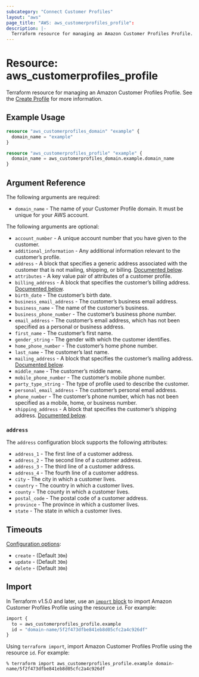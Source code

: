 ```yaml
---
subcategory: "Connect Customer Profiles"
layout: "aws"
page_title: "AWS: aws_customerprofiles_profile":
description: |-
  Terraform resource for managing an Amazon Customer Profiles Profile.
---
```


# Resource: aws_customerprofiles_profile

Terraform resource for managing an Amazon Customer Profiles Profile.
See the [Create Profile](https://docs.aws.amazon.com/customerprofiles/latest/APIReference/API_CreateProfile.html) for more information.

## Example Usage

```terraform
resource "aws_customerprofiles_domain" "example" {
  domain_name = "example"
}

resource "aws_customerprofiles_profile" "example" {
  domain_name = aws_customerprofiles_domain.example.domain_name
}
```

## Argument Reference

The following arguments are required:

* `domain_name` - The name of your Customer Profile domain. It must be unique for your AWS account.

The following arguments are optional:

* `account_number` - A unique account number that you have given to the customer.
* `additional_information` - Any additional information relevant to the customer’s profile.
* `address` - A block that specifies a generic address associated with the customer that is not mailing, shipping, or billing. [Documented below](#address).
* `attributes` - A key value pair of attributes of a customer profile.
* `billing_address` - A block that specifies the customer’s billing address. [Documented below](#address).
* `birth_date` - The customer’s birth date.
* `business_email_address` - The customer’s business email address.
* `business_name` - The name of the customer’s business.
* `business_phone_number` - The customer’s business phone number.
* `email_address` - The customer’s email address, which has not been specified as a personal or business address.
* `first_name` - The customer’s first name.
* `gender_string` - The gender with which the customer identifies.
* `home_phone_number` - The customer’s home phone number.
* `last_name` - The customer’s last name.
* `mailing_address` - A block that specifies the customer’s mailing address. [Documented below](#address).
* `middle_name` - The customer’s middle name.
* `mobile_phone_number` - The customer’s mobile phone number.
* `party_type_string` - The type of profile used to describe the customer.
* `personal_email_address` - The customer’s personal email address.
* `phone_number` - The customer’s phone number, which has not been specified as a mobile, home, or business number. 
* `shipping_address` - A block that specifies the customer’s shipping address. [Documented below](#address).


### `address`

The `address` configuration block supports the following attributes:

* `address_1` - The first line of a customer address.
* `address_2` - The second line of a customer address.
* `address_3` - The third line of a customer address.
* `address_4` - The fourth line of a customer address.
* `city` - The city in which a customer lives.
* `country` - The country in which a customer lives.
* `county` - The county in which a customer lives.
* `postal_code` - The postal code of a customer address.
* `province` - The province in which a customer lives.
* `state` - The state in which a customer lives.


## Timeouts

[Configuration options](https://developer.hashicorp.com/terraform/language/resources/syntax#operation-timeouts):

* `create` - (Default `30m`)
* `update` - (Default `30m`)
* `delete` - (Default `30m`)

## Import

In Terraform v1.5.0 and later, use an [`import` block](https://developer.hashicorp.com/terraform/language/import) to import Amazon Customer Profiles Profile using the resource `id`. For example:

```terraform
import {
  to = aws_customerprofiles_profile.example
  id = "domain-name/5f2f473dfbe841eb8d05cfc2a4c926df"
}
```

Using `terraform import`, import Amazon Customer Profiles Profile using the resource `id`. For example:

```console
% terraform import aws_customerprofiles_profile.example domain-name/5f2f473dfbe841eb8d05cfc2a4c926df
```

